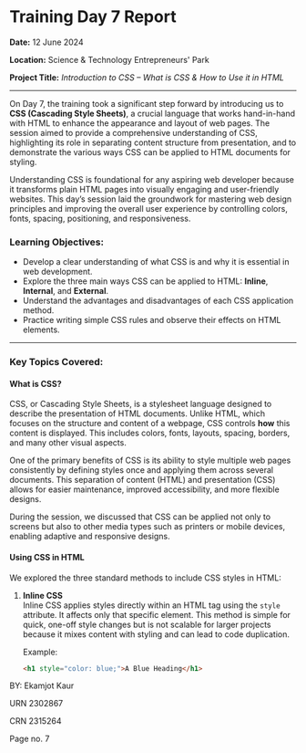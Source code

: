 # Training Day 7 Report  
**Date:** 12 June 2024  

**Location:** Science & Technology Entrepreneurs' Park  

**Project Title:** *Introduction to CSS – What is CSS & How to Use it in HTML*

---

On Day 7, the training took a significant step forward by introducing us to **CSS (Cascading Style Sheets)**, a crucial language that works hand-in-hand with HTML to enhance the appearance and layout of web pages. The session aimed to provide a comprehensive understanding of CSS, highlighting its role in separating content structure from presentation, and to demonstrate the various ways CSS can be applied to HTML documents for styling.

Understanding CSS is foundational for any aspiring web developer because it transforms plain HTML pages into visually engaging and user-friendly websites. This day’s session laid the groundwork for mastering web design principles and improving the overall user experience by controlling colors, fonts, spacing, positioning, and responsiveness.

### Learning Objectives:  
- Develop a clear understanding of what CSS is and why it is essential in web development.  
- Explore the three main ways CSS can be applied to HTML: **Inline**, **Internal**, and **External**.  
- Understand the advantages and disadvantages of each CSS application method.  
- Practice writing simple CSS rules and observe their effects on HTML elements.

---

### Key Topics Covered:

#### What is CSS?  
CSS, or Cascading Style Sheets, is a stylesheet language designed to describe the presentation of HTML documents. Unlike HTML, which focuses on the structure and content of a webpage, CSS controls **how** this content is displayed. This includes colors, fonts, layouts, spacing, borders, and many other visual aspects.

One of the primary benefits of CSS is its ability to style multiple web pages consistently by defining styles once and applying them across several documents. This separation of content (HTML) and presentation (CSS) allows for easier maintenance, improved accessibility, and more flexible designs.

During the session, we discussed that CSS can be applied not only to screens but also to other media types such as printers or mobile devices, enabling adaptive and responsive designs.

#### Using CSS in HTML  
We explored the three standard methods to include CSS styles in HTML:

1. **Inline CSS**  
   Inline CSS applies styles directly within an HTML tag using the `style` attribute. It affects only that specific element. This method is simple for quick, one-off style changes but is not scalable for larger projects because it mixes content with styling and can lead to code duplication.

   Example:  
   ```html
   <h1 style="color: blue;">A Blue Heading</h1>
BY: Ekamjot Kaur

URN 2302867

CRN 2315264

Page no. 7